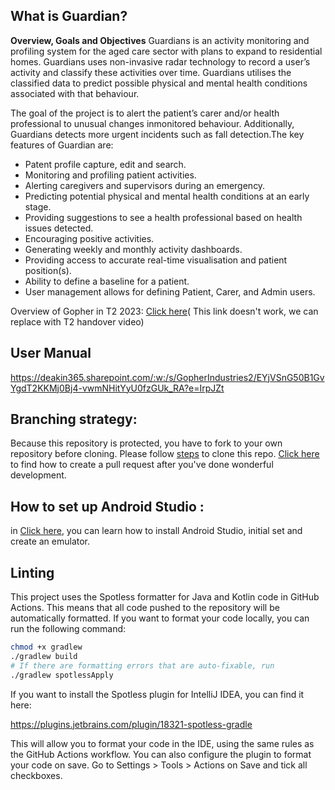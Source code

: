 ## What is Guardian?

**Overview, Goals and Objectives**
Guardians is an activity monitoring and profiling system for the aged care sector with plans to
expand to residential homes. Guardians uses non-invasive radar technology to record a user’s
activity and classify these activities over time. Guardians utilises the classified data to predict
possible physical and mental health conditions associated with that behaviour.

The goal of the project is to alert the patient’s carer and/or health professional to unusual
changes inmonitored behaviour. Additionally, Guardians detects more urgent incidents such as fall
detection.The key features of Guardian are:

- Patent profile capture, edit and search.
- Monitoring and profiling patient activities.
- Alerting caregivers and supervisors during an emergency.
- Predicting potential physical and mental health conditions at an early stage.
- Providing suggestions to see a health professional based on health issues detected.
- Encouraging positive activities.
- Generating weekly and monthly activity dashboards.
- Providing access to accurate real-time visualisation and patient position(s).
- Ability to define a baseline for a patient.
- User management allows for defining Patient, Carer, and Admin users.

Overview of Gopher in T2 2023:
[Click here](https://deakin365.sharepoint.com/:p:/r/sites/GopherIndustries2/_layouts/15/Doc.aspx?sourcedoc=%7B0C4E7C6C-2873-423D-BBF0-1CE09D4B526D%7D&file=Junior%20Gopher%20Industries%20Presentation.pptx&action=edit&mobileredirect=true)(
This link doesn't work, we can replace with T2 handover video)

## User Manual

https://deakin365.sharepoint.com/:w:/s/GopherIndustries2/EYjVSnG50B1GvYgdT2KKMj0Bj4-vwmNHitYyU0fzGUk_RA?e=IrpJZt

## Branching strategy:

Because this repository is protected, you have to fork to your own repository before cloning. Please
follow [steps](https://deakin365.sharepoint.com/:w:/r/sites/GopherIndustries2/Shared%20Documents/Guardians%20(T1)/T1%202023/TeamGuardians-CloneProcess.docx?d=wfba6c34a53b743c4a39b519990def465&csf=1&web=1&e=PfBjyp)
to clone this
repo. [Click here](https://deakin365.sharepoint.com/:w:/s/GopherIndustries2/EaQj9mdwqT1Jk505WQZqK0gBSJ3pDyz-Rz6naKJPP15m5w?e=n0MqIn)
to find how to create a pull request after you've done wonderful development.

## How to set up Android Studio :

in [Click here](https://deakin365.sharepoint.com/:w:/s/GopherIndustries2/EdSrJiI562ZCj2gx4QXkCRYBU58s5W6MNCDr3yDlcHXcog?e=oCLfc1),
you can learn how to install Android Studio, initial set and create an emulator.

## Linting

This project uses the Spotless formatter for Java and Kotlin code in GitHub Actions.
This means that all code pushed to the repository will be automatically formatted.
If you want to format your code locally, you can run the following command:

```bash
chmod +x gradlew
./gradlew build
# If there are formatting errors that are auto-fixable, run
./gradlew spotlessApply
```

If you want to install the Spotless plugin for IntelliJ IDEA, you can find it here:

https://plugins.jetbrains.com/plugin/18321-spotless-gradle

This will allow you to format your code in the IDE, using the same rules as the GitHub Actions
workflow. You can also configure the plugin to format your code on save.
Go to Settings > Tools > Actions on Save and tick all checkboxes.
